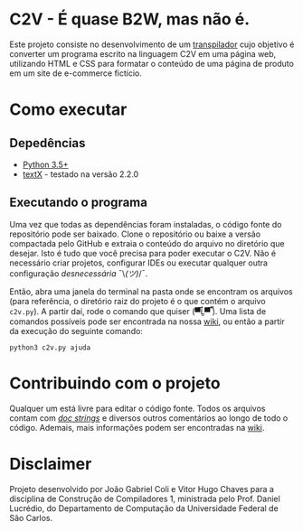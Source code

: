 # C2V - É quase B2W, mas não é.

Este projeto consiste no desenvolvimento de um [transpilador](https://en.wikipedia.org/wiki/Source-to-source_compiler) cujo objetivo é converter um programa escrito na linguagem C2V em uma página web, utilizando HTML e CSS para formatar o conteúdo de uma página de produto em um site de e-commerce fictício.

# Como executar
## Depedências
- [Python 3.5+](https://www.python.org/)
- [textX](https://github.com/textX/textX) - testado na versão 2.2.0

## Executando o programa
Uma vez que todas as dependências foram instaladas, o código fonte do repositório pode ser baixado. Clone o repositório ou baixe a versão compactada pelo GitHub e extraia o conteúdo do arquivo no diretório que desejar. Isto é tudo que você precisa para poder executar o C2V. Não é necessário criar projetos, configurar IDEs ou executar qualquer outra configuração *desnecessária* ¯\\_(ツ)_/¯.

Então, abra uma janela do terminal na pasta onde se encontram os arquivos (para referência, o diretório raiz do projeto é o que contém o arquivo `c2v.py`). A partir daí, rode o comando que quiser (▀̿Ĺ̯▀̿ ̿). Uma lista de comandos possíveis pode ser encontrada na nossa [wiki](https://github.com/joao-coli/c2v/wiki), ou então a partir da execução do seguinte comando:

```
python3 c2v.py ajuda
```

# Contribuindo com o projeto
Qualquer um está livre para editar o código fonte. Todos os arquivos contam com [*doc strings*](https://www.python.org/dev/peps/pep-0257/) e diversos outros comentários ao longo de todo o código. Ademais, mais informações podem ser encontradas na [wiki](https://github.com/joao-coli/c2v/wiki).


# Disclaimer
Projeto desenvolvido por João Gabriel Coli e Vitor Hugo Chaves para a disciplina de Construção de Compiladores 1, ministrada pelo Prof. Daniel Lucrédio, do Departamento de Computação da Universidade Federal de São Carlos.
